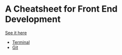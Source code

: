 # A Cheatsheet for Front End Development

[See it here](https://akiryk.github.io/cheatsheets/)

* [Terminal](https://akiryk.github.io/cheatsheets#terminal)
* [Git](https://akiryk.github.io/cheatsheets#git)